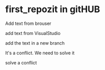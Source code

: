 # first_repozit in gitHUB

Add text from brouser

add text from VisualStudio

add the text in a new branch

It's a conflict. We need to solve it

solve a conflict
